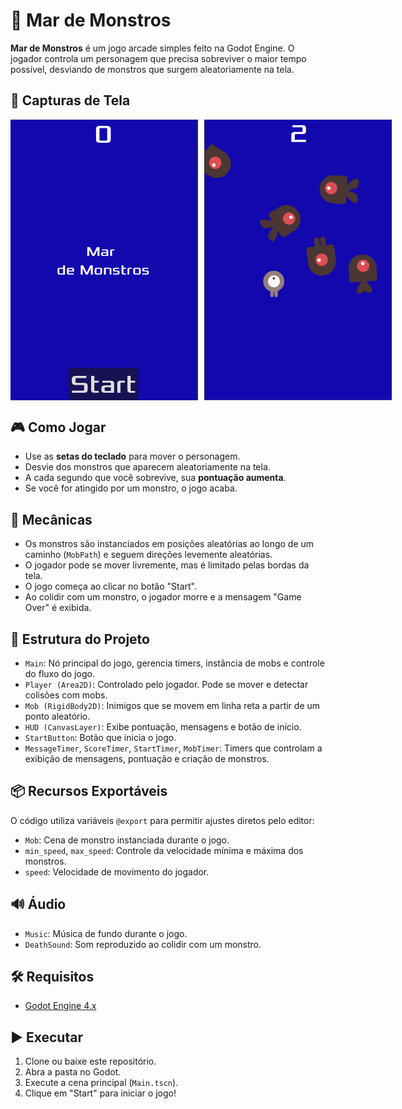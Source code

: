 # 🌊 Mar de Monstros

**Mar de Monstros** é um jogo arcade simples feito na Godot Engine. O jogador controla um personagem que precisa sobreviver o maior tempo possível, desviando de monstros que surgem aleatoriamente na tela.

## 📸 Capturas de Tela

<div style="display: flex; gap: 10px;">
  <img src="images/image1.png" alt="Screenshot do Jogo 1" width="300"/>
  <img src="images/image2.png" alt="Screenshot do Jogo 2" width="300">
</div>

## 🎮 Como Jogar

- Use as **setas do teclado** para mover o personagem.
- Desvie dos monstros que aparecem aleatoriamente na tela.
- A cada segundo que você sobrevive, sua **pontuação aumenta**.
- Se você for atingido por um monstro, o jogo acaba.

## 🧠 Mecânicas

- Os monstros são instanciados em posições aleatórias ao longo de um caminho (`MobPath`) e seguem direções levemente aleatórias.
- O jogador pode se mover livremente, mas é limitado pelas bordas da tela.
- O jogo começa ao clicar no botão "Start".
- Ao colidir com um monstro, o jogador morre e a mensagem "Game Over" é exibida.

## 🧱 Estrutura do Projeto

- `Main`: Nó principal do jogo, gerencia timers, instância de mobs e controle do fluxo do jogo.
- `Player (Area2D)`: Controlado pelo jogador. Pode se mover e detectar colisões com mobs.
- `Mob (RigidBody2D)`: Inimigos que se movem em linha reta a partir de um ponto aleatório.
- `HUD (CanvasLayer)`: Exibe pontuação, mensagens e botão de início.
- `StartButton`: Botão que inicia o jogo.
- `MessageTimer`, `ScoreTimer`, `StartTimer`, `MobTimer`: Timers que controlam a exibição de mensagens, pontuação e criação de monstros.

## 📦 Recursos Exportáveis

O código utiliza variáveis `@export` para permitir ajustes diretos pelo editor:

- `Mob`: Cena de monstro instanciada durante o jogo.
- `min_speed`, `max_speed`: Controle da velocidade mínima e máxima dos monstros.
- `speed`: Velocidade de movimento do jogador.

## 🔊 Áudio

- `Music`: Música de fundo durante o jogo.
- `DeathSound`: Som reproduzido ao colidir com um monstro.

## 🛠️ Requisitos

- [Godot Engine 4.x](https://godotengine.org/download)

## ▶️ Executar

1. Clone ou baixe este repositório.
2. Abra a pasta no Godot.
3. Execute a cena principal (`Main.tscn`).
4. Clique em "Start" para iniciar o jogo!
